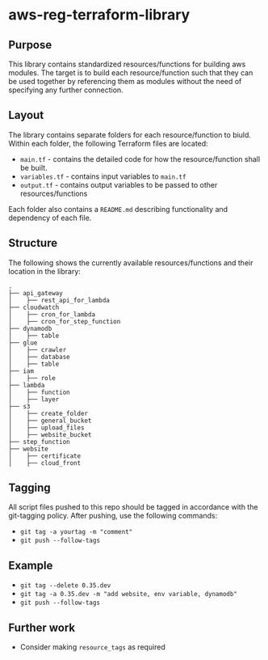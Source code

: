 # aws-reg-terraform-library

## Purpose
This library contains standardized resources/functions for building aws modules. The target is to build each resource/function such that they can be used together by referencing them as modules without the need of specifying any further connection.  

## Layout
The library contains separate folders for each resource/function to biuld. Within each folder, the following Terraform files are located:
- `main.tf` - contains the detailed code for how the resource/function shall be built.
- `variables.tf` - contains input variables to `main.tf`
- `output.tf` - contains output variables to be passed to other resources/functions

Each folder also contains a `README.md` describing functionality and dependency of each file. 

## Structure
The following shows the currently available resources/functions and their location in the library:

    .
    ├── api_gateway
    │    ├── rest_api_for_lambda
    ├── cloudwatch
    │    ├── cron_for_lambda
    │    ├── cron_for_step_function
    ├── dynamodb
    │    ├── table    
    ├── glue
    │    ├── crawler
    │    ├── database
    │    ├── table
    ├── iam
    │    ├── role
    ├── lambda
    │    ├── function
    │    ├── layer    
    ├── s3
    │    ├── create_folder
    │    ├── general_bucket
    │    ├── upload_files
    │    ├── website_bucket
    ├── step_function
    ├── website
    │    ├── certificate
    │    ├── cloud_front        

## Tagging
All script files pushed to this repo should be tagged in accordance with the git-tagging policy. After pushing, use the following commands:
- `git tag -a yourtag -m "comment"`
- `git push --follow-tags`

## Example
- `git tag --delete 0.35.dev`
- `git tag -a 0.35.dev -m "add website, env variable, dynamodb"`
- `git push --follow-tags`


## Further work
- Consider making `resource_tags` as required